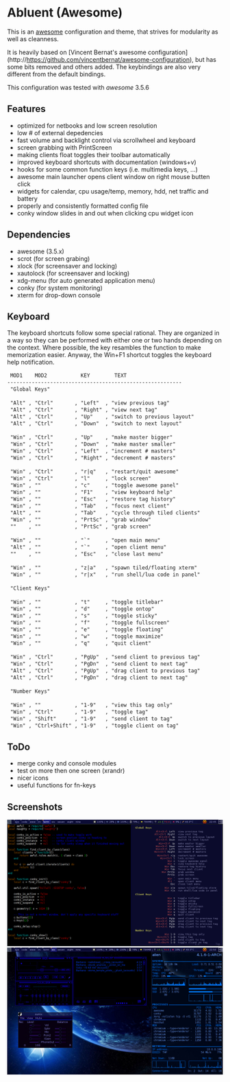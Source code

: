 # Abluent (Awesome)

This is an [awesome](http://awesome.naquadah.org) configuration
and theme, that strives for modularity as well as cleanness.

It is heavily based on [Vincent Bernat's awesome configuration]
(http://https://github.com/vincentbernat/awesome-configuration),
but has some bits removed and others added. The keybindings
are also very different from the default bindings.

This configuration was tested with _awesome_ 3.5.6

Features
--------

* optimized for netbooks and low screen resolution
* low # of external depedencies
* fast volume and backlight control via scrollwheel and keyboard
* screen grabbing with PrintScreen 
* making clients float toggles their toolbar automatically
* improved keyboard shortcuts with documentation (windows+v)
* hooks for some common function keys (i.e. multimedia keys, ...)
* awesome main launcher opens client window on right mouse butten click
* widgets for calendar, cpu usage/temp, memory, hdd, net traffic and battery
* properly and consistently formatted config file
* conky window slides in and out when clicking cpu widget icon

Dependencies
------------

* awesome (3.5.x)
* scrot (for screen grabing)
* xlock (for screensaver and locking)
* xautolock (for screensaver and locking)
* xdg-menu (for auto generated application menu)
* conky (for system monitoring)
* xterm for drop-down console

Keyboard
--------

The keyboard shortcuts follow some special rational. They are
organized in a way so they can be performed with either one or
two hands depending on the context. Where possible, the key
resambles the function to make memorization easier. Anyway, the
Win+F1 shortcut toggles the keyboard help notification.

```
 MOD1    MOD2           KEY        TEXT
---------------------------------------------------------
 "Global Keys"

 "Alt" , "Ctrl"       , "Left"  , "view previous tag"
 "Alt" , "Ctrl"       , "Right" , "view next tag"
 "Alt" , "Ctrl"       , "Up"    , "switch to previous layout"
 "Alt" , "Ctrl"       , "Down"  , "switch to next layout"

 "Win" , "Ctrl"       , "Up"    , "make master bigger"
 "Win" , "Ctrl"       , "Down"  , "make master smaller"
 "Win" , "Ctrl"       , "Left"  , "increment # masters"
 "Win" , "Ctrl"       , "Right" , "decrement # masters"

 "Win" , "Ctrl"       , "r|q"   , "restart/quit awesome"
 "Win" , "Ctrl"       , "l"     , "lock screen"
 "Win" , ""           , "c"     , "toggle awesome panel"
 "Win" , ""           , "F1"    , "view keyboard help"
 "Win" , ""           , "Esc"   , "restore tag history"
 "Win" , ""           , "Tab"   , "focus next client"
 "Alt" , ""           , "Tab"   , "cycle through tiled clients"
 "Win" , ""           , "PrtSc" , "grab window"
 ""    , ""           , "PrtSc" , "grab screen"

 "Win" , ""           , "`"     , "open main menu"
 "Alt" , ""           , "`"     , "open client menu"
 ""    , ""           , "Esc"   , "close last menu"

 "Win" , ""           , "z|a"   , "spawn tiled/floating xterm"
 "Win" , ""           , "r|x"   , "run shell/lua code in panel"

 "Client Keys"

 "Win" , ""           , "t"     , "toggle titlebar"
 "Win" , ""           , "d"     , "toggle ontop"
 "Win" , ""           , "s"     , "toggle sticky"
 "Win" , ""           , "f"     , "toggle fullscreen"
 "Win" , ""           , "e"     , "toggle floating"
 "Win" , ""           , "w"     , "toggle maximize"
 "Win" , ""           , "q"     , "quit client"

 "Win" , "Ctrl"       , "PgUp"  , "send client to previous tag"
 "Win" , "Ctrl"       , "PgDn"  , "send client to next tag"
 "Alt" , "Ctrl"       , "PgUp"  , "drag client to previous tag"
 "Alt" , "Ctrl"       , "PgDn"  , "drag client to next tag"

 "Number Keys"

 "Win" , ""           , "1-9"   , "view this tag only"
 "Win" , "Ctrl"       , "1-9"   , "toggle tag"
 "Win" , "Shift"      , "1-9"   , "send client to tag"
 "Win" , "Ctrl+Shift" , "1-9"   , "toggle client on tag"
```

ToDo
----
* merge conky and console modules
* test on more then one screen (xrandr)
* nicer icons
* useful functions for fn-keys

Screenshots
-----------
![Screenshot 1](./doc/screenshot_1.png?raw=true "Screenshot 1: xterm + keyboard help")
![Screenshot 2](./doc/screenshot_2.jpg?raw=true "Screenshot 2: audacious + conky")
